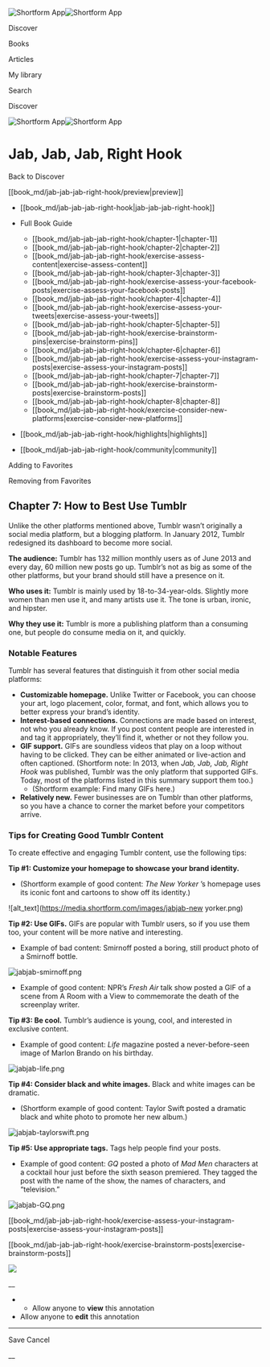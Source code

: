 ![Shortform App](/img/logo.36a2399e.svg)![Shortform App](/img/logo-dark.70c1b072.svg)

Discover

Books

Articles

My library

Search

Discover

![Shortform App](/img/logo.36a2399e.svg)![Shortform App](/img/logo-dark.70c1b072.svg)

# Jab, Jab, Jab, Right Hook

Back to Discover

[[book_md/jab-jab-jab-right-hook/preview|preview]]

  * [[book_md/jab-jab-jab-right-hook|jab-jab-jab-right-hook]]
  * Full Book Guide

    * [[book_md/jab-jab-jab-right-hook/chapter-1|chapter-1]]
    * [[book_md/jab-jab-jab-right-hook/chapter-2|chapter-2]]
    * [[book_md/jab-jab-jab-right-hook/exercise-assess-content|exercise-assess-content]]
    * [[book_md/jab-jab-jab-right-hook/chapter-3|chapter-3]]
    * [[book_md/jab-jab-jab-right-hook/exercise-assess-your-facebook-posts|exercise-assess-your-facebook-posts]]
    * [[book_md/jab-jab-jab-right-hook/chapter-4|chapter-4]]
    * [[book_md/jab-jab-jab-right-hook/exercise-assess-your-tweets|exercise-assess-your-tweets]]
    * [[book_md/jab-jab-jab-right-hook/chapter-5|chapter-5]]
    * [[book_md/jab-jab-jab-right-hook/exercise-brainstorm-pins|exercise-brainstorm-pins]]
    * [[book_md/jab-jab-jab-right-hook/chapter-6|chapter-6]]
    * [[book_md/jab-jab-jab-right-hook/exercise-assess-your-instagram-posts|exercise-assess-your-instagram-posts]]
    * [[book_md/jab-jab-jab-right-hook/chapter-7|chapter-7]]
    * [[book_md/jab-jab-jab-right-hook/exercise-brainstorm-posts|exercise-brainstorm-posts]]
    * [[book_md/jab-jab-jab-right-hook/chapter-8|chapter-8]]
    * [[book_md/jab-jab-jab-right-hook/exercise-consider-new-platforms|exercise-consider-new-platforms]]
  * [[book_md/jab-jab-jab-right-hook/highlights|highlights]]
  * [[book_md/jab-jab-jab-right-hook/community|community]]



Adding to Favorites 

Removing from Favorites 

## Chapter 7: How to Best Use Tumblr

Unlike the other platforms mentioned above, Tumblr wasn’t originally a social media platform, but a blogging platform. In January 2012, Tumblr redesigned its dashboard to become more social.

**The audience:** Tumblr has 132 million monthly users as of June 2013 and every day, 60 million new posts go up. Tumblr’s not as big as some of the other platforms, but your brand should still have a presence on it.

**Who uses it:** Tumblr is mainly used by 18-to-34-year-olds. Slightly more women than men use it, and many artists use it. The tone is urban, ironic, and hipster.

**Why they use it:** Tumblr is more a publishing platform than a consuming one, but people do consume media on it, and quickly.

### Notable Features

Tumblr has several features that distinguish it from other social media platforms:

  * **Customizable homepage.** Unlike Twitter or Facebook, you can choose your art, logo placement, color, format, and font, which allows you to better express your brand’s identity.
  * **Interest-based connections.** Connections are made based on interest, not who you already know. If you post content people are interested in and tag it appropriately, they’ll find it, whether or not they follow you.
  * **GIF support.** GIFs are soundless videos that play on a loop without having to be clicked. They can be either animated or live-action and often captioned. (Shortform note: In 2013, when _Jab, Jab, Jab, Right Hook_ was published, Tumblr was the only platform that supported GIFs. Today, most of the platforms listed in this summary support them too.)
    * (Shortform example: Find many GIFs here.)
  * **Relatively new.** Fewer businesses are on Tumblr than other platforms, so you have a chance to corner the market before your competitors arrive.



### Tips for Creating Good Tumblr Content

To create effective and engaging Tumblr content, use the following tips:

**Tip #1: Customize your homepage to showcase your brand identity.**

  * (Shortform example of good content: _The New Yorker_ ’s homepage uses its iconic font and cartoons to show off its identity.) 



![alt_text](https://media.shortform.com/images/jabjab-new yorker.png)

**Tip #2: Use GIFs.** GIFs are popular with Tumblr users, so if you use them too, your content will be more native and interesting.

  * Example of bad content: Smirnoff posted a boring, still product photo of a Smirnoff bottle. 



![jabjab-smirnoff.png](https://media.shortform.com/images/jabjab-smirnoff.png)

  * Example of good content: NPR’s _Fresh Air_ talk show posted a GIF of a scene from A Room with a View to commemorate the death of the screenplay writer.



**Tip #3: Be cool.** Tumblr’s audience is young, cool, and interested in exclusive content.

  * Example of good content: _Life_ magazine posted a never-before-seen image of Marlon Brando on his birthday. 



![jabjab-life.png](https://media.shortform.com/images/jabjab-life.png)

**Tip #4: Consider black and white images.** Black and white images can be dramatic.

  * (Shortform example of good content: Taylor Swift posted a dramatic black and white photo to promote her new album.) 



![jabjab-taylorswift.png](https://media.shortform.com/images/jabjab-taylorswift.png)

**Tip #5: Use appropriate tags.** Tags help people find your posts.

  * Example of good content: _GQ_ posted a photo of _Mad Men_ characters at a cocktail hour just before the sixth season premiered. They tagged the post with the name of the show, the names of characters, and “television.” 



![jabjab-GQ.png](https://media.shortform.com/images/jabjab-GQ.png)

[[book_md/jab-jab-jab-right-hook/exercise-assess-your-instagram-posts|exercise-assess-your-instagram-posts]]

[[book_md/jab-jab-jab-right-hook/exercise-brainstorm-posts|exercise-brainstorm-posts]]

![](https://bat.bing.com/action/0?ti=56018282&Ver=2&mid=a759b9ba-b621-4df8-92b0-da7545b85a56&sid=49fff5b0636c11eeb9c611038afc8668&vid=4a005010636c11ee80c703d4c4a7acd5&vids=0&msclkid=N&pi=0&lg=en-US&sw=800&sh=600&sc=24&nwd=1&tl=Shortform%20%7C%20Book&p=https%3A%2F%2Fwww.shortform.com%2Fapp%2Fbook%2Fjab-jab-jab-right-hook%2Fchapter-7&r=&lt=442&evt=pageLoad&sv=1&rn=338147)

__

  *   * Allow anyone to **view** this annotation
  * Allow anyone to **edit** this annotation



* * *

Save Cancel

__



